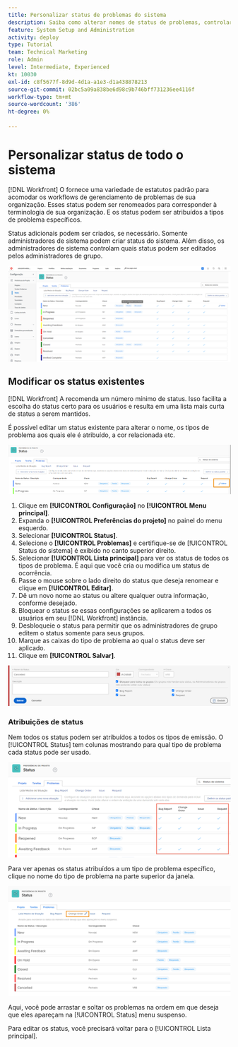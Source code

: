 ```yaml
---
title: Personalizar status de problemas do sistema
description: Saiba como alterar nomes de status de problemas, controlar os tipos de problemas para os quais um status é usado e bloquear/desbloquear status para personalização em nível de grupo.
feature: System Setup and Administration
activity: deploy
type: Tutorial
team: Technical Marketing
role: Admin
level: Intermediate, Experienced
kt: 10030
exl-id: c8f5677f-8d9d-4d1a-a1e3-d1a438878213
source-git-commit: 02bc5a09a838be6d98c9b746bff731236ee4116f
workflow-type: tm+mt
source-wordcount: '386'
ht-degree: 0%

---
```


# Personalizar status de todo o sistema

[!DNL Workfront] O fornece uma variedade de estatutos padrão para acomodar os workflows de gerenciamento de problemas de sua organização. Esses status podem ser renomeados para corresponder à terminologia de sua organização. E os status podem ser atribuídos a tipos de problema específicos.

Status adicionais podem ser criados, se necessário. Somente administradores de sistema podem criar status do sistema. Além disso, os administradores de sistema controlam quais status podem ser editados pelos administradores de grupo.

![[!UICONTROL Problemas] guia em [!UICONTROL Estatutos] em [!UICONTROL Configuração]](assets/admin-fund-all-issue-statuses.png)

## Modificar os status existentes

[!DNL Workfront] A recomenda um número mínimo de status. Isso facilita a escolha do status certo para os usuários e resulta em uma lista mais curta de status a serem mantidos.

É possível editar um status existente para alterar o nome, os tipos de problema aos quais ele é atribuído, a cor relacionada etc.

![Lista de status da ocorrência com [!UICONTROL Editar] opção realçada](assets/admin-fund-edit-issue-status.png)

1. Clique em **[!UICONTROL Configuração]** no **[!UICONTROL Menu principal]**.
1. Expanda o **[!UICONTROL Preferências do projeto]** no painel do menu esquerdo.
1. Selecionar **[!UICONTROL Status]**.
1. Selecione o **[!UICONTROL Problemas]** e certifique-se de [!UICONTROL Status do sistema] é exibido no canto superior direito.
1. Selecionar **[!UICONTROL Lista principal]** para ver os status de todos os tipos de problema. É aqui que você cria ou modifica um status de ocorrência.
1. Passe o mouse sobre o lado direito do status que deseja renomear e clique em **[!UICONTROL Editar]**.
1. Dê um novo nome ao status ou altere qualquer outra informação, conforme desejado.
1. Bloquear o status se essas configurações se aplicarem a todos os usuários em seu [!DNL Workfront] instância.
1. Desbloqueie o status para permitir que os administradores de grupo editem o status somente para seus grupos.
1. Marque as caixas do tipo de problema ao qual o status deve ser aplicado.
1. Clique em **[!UICONTROL Salvar]**.

![Janela para criar um novo status](assets/admin-fund-edit-issue-status-2.png)

### Atribuições de status

Nem todos os status podem ser atribuídos a todos os tipos de emissão. O [!UICONTROL Status] tem colunas mostrando para qual tipo de problema cada status pode ser usado.

![Alterar ordem realçada na guia Problemas da página Status](assets/admin-fund-issue-type-statuses.png)


Para ver apenas os status atribuídos a um tipo de problema específico, clique no nome do tipo de problema na parte superior da janela.

![[!UICONTROL Problema] guia de [!UICONTROL Status] página com colunas realçadas](assets/admin-fund-statuses-issue-type.png)

Aqui, você pode arrastar e soltar os problemas na ordem em que deseja que eles apareçam na [!UICONTROL Status] menu suspenso.

Para editar os status, você precisará voltar para o [!UICONTROL Lista principal].
